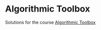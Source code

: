 # Algorithmic Toolbox

Solutions for the course [Algorithmic Toolbox](https://www.coursera.org/learn/algorithmic-toolbox)